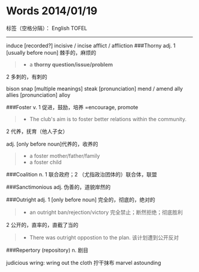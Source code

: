 # Words 2014/01/19

标签（空格分隔）： English TOFEL

---

induce [recorded?]
incisive / incise
afflict / affliction
###Thorny
adj. 1 [usually before noun] 棘手的，麻烦的
> * a **thorny question/issue/problem**

2 多刺的，有刺的

bison
snap [multiple meanings]
steak [pronunciation]
mend / amend
ally allies [pronunciation]
alloy

###Foster
v. 1 促进，鼓励，培养 =encourage, promote
> * The club's aim is to foster better relations within the community.

2 代养，抚育（他人子女）

adj. [only before noun]代养的，收养的
> * a foster mother/father/family
> * a foster child

###Coalition
n. 1 联合政府；2 （尤指政治团体的）联合体，联盟

###Sanctimonious
adj. 伪善的，道貌岸然的

###Outright
adj. 1 [only before noun] 完全的，彻底的，绝对的
> * an outright ban/rejection/victory 完全禁止；断然拒绝；彻底胜利

2 公开的，直率的，直截了当的
> * There was outright oppostion to the plan. 该计划遭到公开反对

###Repertory (repository)
n. 剧目

judicious
wring: wring out the cloth 拧干抹布
marvel
astounding






